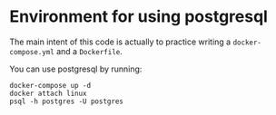# Environment for using postgresql

The main intent of this code is actually to practice writing a `docker-compose.yml` and a `Dockerfile`.

You can use postgresql by running:

```
docker-compose up -d
docker attach linux
psql -h postgres -U postgres
```
